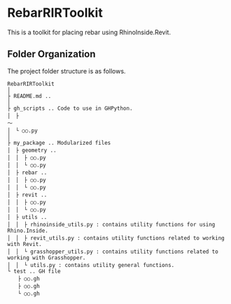 # RebarRIRToolkit

This is a toolkit for placing rebar using RhinoInside.Revit.

## Folder Organization
The project folder structure is as follows.
```
RebarRIRToolkit
│
├ README.md .. 
│
├ gh_scripts .. Code to use in GHPython.
│　├ 
～
│　└ ○○.py
│
├ my_package .. Modularized files
│　├ geometry .. 
│　│　├ ○○.py
│　│　└ ○○.py
│　├ rebar .. 
│　│　├ ○○.py
│　│　└ ○○.py
│　├ revit .. 
│　│　├ ○○.py
│　│　└ ○○.py
│　├ utils .. 
│　│　├ rhinoinside_utils.py : contains utility functions for using Rhino.Inside.
│　│　├ revit_utils.py : contains utility functions related to working with Revit.
│　│　└ grasshopper_utils.py : contains utility functions related to working with Grasshopper.
│　│　└ utils.py : contains utility general functions.
└ test .. GH file
　　├ ○○.gh
　　├ ○○.gh
　　└ ○○.gh
```
